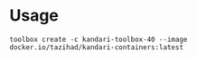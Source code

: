 # Usage

```
toolbox create -c kandari-toolbox-40 --image docker.io/tazihad/kandari-containers:latest
```
